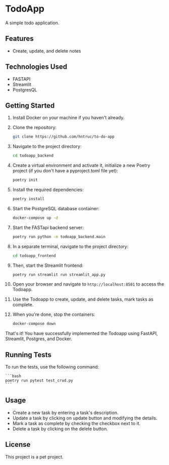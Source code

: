 # TodoApp

A simple todo application.

## Features

- Create, update, and delete notes

## Technologies Used

- FASTAPI
- Streamlit
- PostgresQL

## Getting Started

1. Install Docker on your machine if you haven't already.

2. Clone the repository:

    ```bash
    git clone https://github.com/hntruc/to-do-app
    ```

3. Navigate to the project directory:

    ```bash
    cd todoapp_backend
    ```

4. Create a virtual environment and activate it, initialize a new Poetry project (if you don't have a pyproject.toml file yet):

    ```bash
    poetry init
    ```

5. Install the required dependencies:

    ```bash
    poetry install
    ```

6. Start the PostgreSQL database container:

    ```bash
    docker-compose up -d
    ```

7. Start the FASTapi backend server:

    ```bash
    poetry run python -m todoapp_backend.main
    ```

8. In a separate terminal, navigate to the project directory:

    ```bash
    cd todoapp_frontend
    ```

8. Then, start the Streamlit frontend:

    ```bash
    poetry run streamlit run streamlit_app.py
    ```

9. Open your browser and navigate to `http://localhost:8501` to access the Todoapp.

10. Use the Todoapp to create, update, and delete tasks, mark tasks as complete.

11. When you're done, stop the containers:

    ```bash
    docker-compose down
    ```

That's it! You have successfully implemented the Todoapp using FastAPI, Streamlit, Postgres, and Docker.

## Running Tests

To run the tests, use the following command:

    ```bash
    poetry run pytest test_crud.py
    ```

## Usage

- Create a new task by entering a task's description.
- Update a task by clicking on update button and modifying the details.
- Mark a task as complete by checking the checkbox next to it.
- Delete a task by clicking on the delete button.

## License

This project is a pet project.